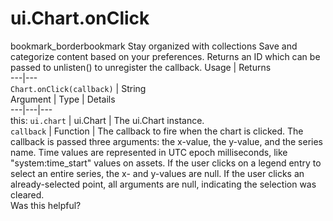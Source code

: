  
#  ui.Chart.onClick
bookmark_borderbookmark Stay organized with collections  Save and categorize content based on your preferences.
Returns an ID which can be passed to unlisten() to unregister the callback.
Usage | Returns  
---|---  
`Chart.onClick(callback)` | String  
Argument | Type | Details  
---|---|---  
this: `ui.chart` | ui.Chart | The ui.Chart instance.  
`callback` | Function | The callback to fire when the chart is clicked. The callback is passed three arguments: the x-value, the y-value, and the series name. Time values are represented in UTC epoch milliseconds, like "system:time_start" values on assets. If the user clicks on a legend entry to select an entire series, the x- and y-values are null. If the user clicks an already-selected point, all arguments are null, indicating the selection was cleared.  
Was this helpful?
